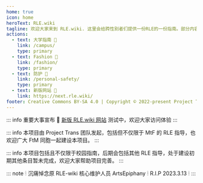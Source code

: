 ```yaml
---
home: true
icon: home
heroText: RLE.wiki
tagline: 欢迎大家来到 RLE.wiki. 这里会给跨性别者们提供一份RLE的一份指南。部分内容由 MtF.wiki 迁移而来，更多帮助正在路上，敬请期待。
actions:
  - text: 大学指南 🏫
    link: /campus/
    type: primary
  - text: Fashion 👕
    link: /fashion/
    type: primary
  - text: 防护 🚨
    link: /personal-safety/
    type: primary
  - text: 新版网站 🚧
    link: https://next.rle.wiki/
footer: Creative Commons BY-SA 4.0 | Copyright © 2022-present Project Trans
---
```


::: info 重要大事宣布
🚧 [新版 RLE.wiki 网站](https://next.rle.wiki/) 测试中，欢迎大家访问体验
:::

::: info 本项目由 Project Trans 团队发起，包括但不仅限于 MtF 的 RLE 指导，也欢迎广大 FtM 同胞一起建设本项目。
:::

::: info 本项目包括且不仅限于校园指南，后期会包括其他 RLE 指导，处于建设初期其他条目暂未完成，欢迎大家帮助项目完善。
:::

::: note 🕯 沉痛悼念原 RLE-wiki 核心维护人员 ArtsEpiphany 🕯 R.I.P 2023.3.13 🕯
:::
